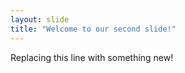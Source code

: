 ```yaml
---
layout: slide
title: "Welcome to our second slide!"
---
```

Replacing this line with something new!
